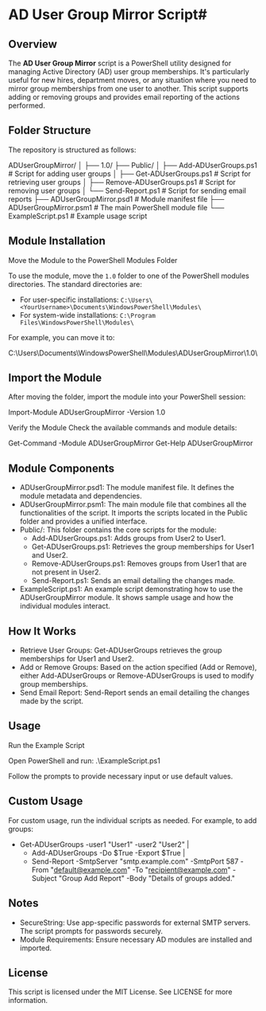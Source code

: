 # AD User Group Mirror Script#

## Overview

The **AD User Group Mirror** script is a PowerShell utility designed for managing Active Directory (AD) user group memberships. It's particularly useful for new hires, department moves, or any situation where you need to mirror group memberships from one user to another. This script supports adding or removing groups and provides email reporting of the actions performed.

## Folder Structure

The repository is structured as follows:

ADUserGroupMirror/
│
├── 1.0/
    ├── Public/
    │   ├── Add-ADUserGroups.ps1        # Script for adding user groups
    │   ├── Get-ADUserGroups.ps1        # Script for retrieving user groups
    │   ├── Remove-ADUserGroups.ps1     # Script for removing user groups
    │   └── Send-Report.ps1             # Script for sending email reports
    ├── ADUserGroupMirror.psd1          # Module manifest file
    ├── ADUserGroupMirror.psm1          # The main PowerShell module file
    └── ExampleScript.ps1               # Example usage script

## Module Installation

Move the Module to the PowerShell Modules Folder

To use the module, move the `1.0` folder to one of the PowerShell modules directories. The standard directories are:

- For user-specific installations: `C:\Users\<YourUsername>\Documents\WindowsPowerShell\Modules\`
- For system-wide installations: `C:\Program Files\WindowsPowerShell\Modules\`

For example, you can move it to:

C:\Users<YourUsername>\Documents\WindowsPowerShell\Modules\ADUserGroupMirror\1.0\

## Import the Module

After moving the folder, import the module into your PowerShell session:

Import-Module ADUserGroupMirror -Version 1.0

Verify the Module
Check the available commands and module details:

Get-Command -Module ADUserGroupMirror
Get-Help ADUserGroupMirror

## Module Components

- ADUserGroupMirror.psd1: The module manifest file. It defines the module metadata and dependencies.
- ADUserGroupMirror.psm1: The main module file that combines all the functionalities of the script. It imports the scripts located in the Public folder and provides a unified interface.
- Public/: This folder contains the core scripts for the module:
	- Add-ADUserGroups.ps1: Adds groups from User2 to User1.
	- Get-ADUserGroups.ps1: Retrieves the group memberships for User1 and User2.
	- Remove-ADUserGroups.ps1: Removes groups from User1 that are not present in User2.
	- Send-Report.ps1: Sends an email detailing the changes made.
- ExampleScript.ps1: An example script demonstrating how to use the ADUserGroupMirror module. It shows sample usage and how the individual modules interact.

## How It Works

- Retrieve User Groups: Get-ADUserGroups retrieves the group memberships for User1 and User2.
- Add or Remove Groups: Based on the action specified (Add or Remove), either Add-ADUserGroups or Remove-ADUserGroups is used to modify group memberships.
- Send Email Report: Send-Report sends an email detailing the changes made by the script.

## Usage

Run the Example Script

Open PowerShell and run:
.\ExampleScript.ps1

Follow the prompts to provide necessary input or use default values.

## Custom Usage

For custom usage, run the individual scripts as needed. For example, to add groups:
- Get-ADUserGroups -user1 "User1" -user2 "User2" |
	- Add-ADUserGroups -Do $True -Export $True |
    - Send-Report -SmtpServer "smtp.example.com" -SmtpPort 587 -From "default@example.com" -To "recipient@example.com" -Subject "Group Add Report" -Body "Details of groups added."

## Notes

- SecureString: Use app-specific passwords for external SMTP servers. The script prompts for passwords securely.
- Module Requirements: Ensure necessary AD modules are installed and imported.

## License

This script is licensed under the MIT License. See LICENSE for more information.